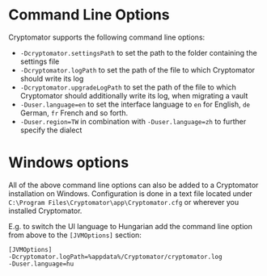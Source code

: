 # Command Line Options
Cryptomator supports the following command line options:
* `-Dcryptomator.settingsPath` to set the path to the folder containing the settings file
* `-Dcryptomator.logPath` to set the path of the file to which Cryptomator should write its log
* `-Dcryptomator.upgradeLogPath` to set the path of the file to which Cryptomator should additionally write its log, when migrating a vault
* `-Duser.language=en` to set the interface language to `en` for English, `de` German, `fr` French and so forth.
* `-Duser.region=TW` in combination with `-Duser.language=zh` to further specify the dialect

# Windows options
All of the above command line options can also be added to a Cryptomator installation on Windows. Configuration is done in a text file located under `C:\Program Files\Cryptomator\app\Cryptomator.cfg` or wherever you installed Cryptomator.

E.g. to switch the UI language to Hungarian add the command line option from above to the `[JVMOptions]` section:

```
[JVMOptions]
-Dcryptomator.logPath=%appdata%/Cryptomator/cryptomator.log
-Duser.language=hu
```